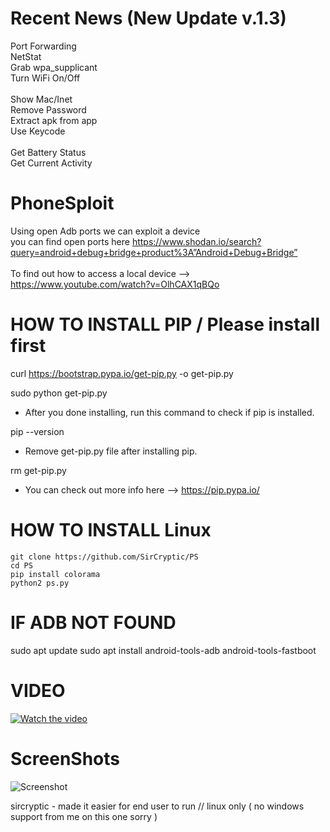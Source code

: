 # Recent News (New Update v.1.3)
Port Forwarding<br>        NetStat <br>
Grab wpa_supplicant <br>   Turn WiFi On/Off <br>                
Show Mac/Inet<br>          Remove Password<br>
Extract apk from app<br>   Use Keycode <br>           
Get Battery Status<br>     Get Current Activity<br>   

# PhoneSploit 
Using open Adb ports we can exploit a device
<br> you can find open ports here https://www.shodan.io/search?query=android+debug+bridge+product%3A”Android+Debug+Bridge”
<br>
<br> To find out how to access a local device --> https://www.youtube.com/watch?v=OlhCAX1qBQo

# HOW TO INSTALL PIP / Please install first

curl https://bootstrap.pypa.io/get-pip.py -o get-pip.py

sudo python get-pip.py

- After you done installing, run this command to check if pip is installed.

pip --version

- Remove get-pip.py file after installing pip.

rm get-pip.py

- You can check out more info here --> https://pip.pypa.io/

# HOW TO INSTALL Linux
```
git clone https://github.com/SirCryptic/PS
cd PS
pip install colorama
python2 ps.py
```
# IF ADB NOT FOUND
sudo apt update
sudo apt install android-tools-adb android-tools-fastboot

# VIDEO
[![Watch the video](https://img.youtube.com/vi/6XNf9s-PZxY/hqdefault.jpg)](https://www.youtube.com/watch?v=6XNf9s-PZxY)

# ScreenShots
![Screenshot](Screenshot.png)

sircryptic - made it easier for end user to run // linux only ( no windows support from me on this one sorry )
